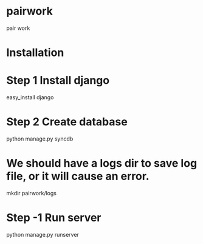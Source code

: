 pairwork
========

pair work

Installation
========
# Step 1 Install django
easy_install django

# Step 2 Create database
python manage.py syncdb

# We should have a logs dir to save log file, or it will cause an error.
mkdir pairwork/logs

# Step -1 Run server
python manage.py runserver

